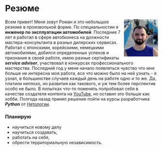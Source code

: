 # Резюме
<img align="right" src="images\picture.jpg">

Всем привет! Меня зовут Роман и это небольшое реэюме в произвольной форме. По специальностии я **инженер по эксплуатации автомобилей**. Последние 7 лет я работал в сфере автобизнеса на должности мастера-консультанта в разных дилерских сервисах. Работал с японскими, корейскими, немецкими автомобилями, добился определенных успехов и признания в своей работе, имею разные сертификаты **_service advisor_**, участвовал в конкурсах профессионального мастерства. Последний год у меня начало появляться чувство что мне больше не интересна моя работа, все что можно было на ней узнать - я узнал, в большинстве случаев каждый день на работе одно и то же. Да, платили неплохо, но развития как такового, и уж тем более перспектив особо не было. В попытках что-то поменять попробовал себя в качестве создателя контента на [YouTube](https://www.youtube.com/channel/UCNGs1CDHrT3zTHGb2yshTMw/videos "Обязательно посмотрите"), но оставил это больше как хобби. Полгода назад принял решение пойти на курсы разработчика ***Python*** от [Нетологии](https://netology.ru/ "Заходи и записывайся на курсы"). 
### Планирую
* научиться новому делу 
* научиться создавать, 
* работать на себя, 
* обрести территориальную независимость. 

